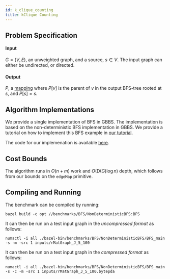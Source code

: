 ```yaml
---
id: k_clique_counting
title: kClique Counting
---
```


## Problem Specification
#### Input
$G=(V, E)$, an unweighted graph, and a source, $s \in V$. The input
graph can either be undirected, or directed.

#### Output
$P$, a [mapping](/benchmarks/definitions/) where $P[v]$ is the parent
of $v$ in the output BFS-tree rooted at $s$, and $P[s] = s$.

## Algorithm Implementations

We provide a single implementation of BFS in GBBS. The implementation
is based on the non-deterministic BFS implementation in GBBS. We
provide a tutorial on how to implement this BFS example in [our
tutorial](tutorial/bfs_tutorial).

The code for our implemenation is available
[here](https://github.com/ldhulipala/gbbs/tree/master/benchmarks/BFS/NonDeterministicBFS).

## Cost Bounds

The algorithm runs in $O(n + m)$ work and $O(\mathsf{D}(G) \log n)$
depth, which follows from our bounds on the `edgeMap` primitive.


## Compiling and Running

The benchmark can be compiled by running:
```
bazel build -c opt //benchmarks/BFS/NonDeterministicBFS:BFS
```

It can then be run on a test input graph in the *uncompressed format* as follows:
```
numactl -i all ./bazel-bin/benchmarks/BFS/NonDeterministicBFS/BFS_main -s -m -src 1 inputs/rMatGraph_J_5_100
```

It can then be run on a test input graph in the *compressed format* as follows:
```
numactl -i all ./bazel-bin/benchmarks/BFS/NonDeterministicBFS/BFS_main -s -c -m -src 1 inputs/rMatGraph_J_5_100.bytepda
```

